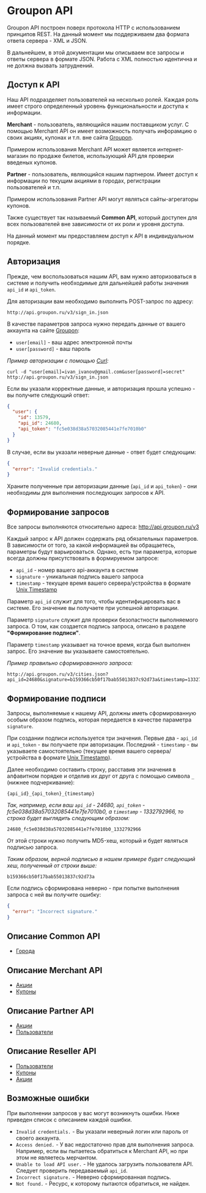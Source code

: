 Groupon API
===========

Groupon API построен поверх протокола HTTP с использованием принципов REST. На данный момент мы поддерживаем два формата ответа сервера - XML и JSON.

В дальнейшем, в этой документации мы описываем все запросы и ответы сервера в формате JSON. Работа с XML полностью идентична и не должна вызвать затруднений.


Доступ к API
------------

Наш API подразделяет пользователей на несколько ролей. Каждая роль имеет строго определенный уровень функциональности и доступа к информации.

**Merchant** - пользователь, являющийся нашим поставщиком услуг. С помощью Merchant API он имеет возможность получать инфорамцию о своих акциях, купонах и т.п. вне сайта [Groupon](http://groupon.ru).

Примером использования Merchant API может является интернет-магазин по продаже билетов, использующий API для проверки введеных купонов.

**Partner** - пользователь, являющийся нашим партнером. Имеет доступ к информации по текущим акциями в городах, регистрации пользователей и т.п.

Примером использования Partner API могут являться сайты-агрегаторы купонов.

Также существует так называемый **Common API**, который доступен для всех пользователей вне зависимости от их роли и уровня доступа.

На данный момент мы предоставляем доступ к API в индивидуальном порядке.


Авторизация
-----------

Прежде, чем воспользоваться нашим API, вам нужно авторизоваться в системе и получить необходимые для дальнейшей работы значения ``api_id`` и ``api_token``.

Для авторизации вам необходимо выполнить POST-запрос по адресу:

    http://api.groupon.ru/v3/sign_in.json

В качестве параметров запроса нужно передать данные от вашего аккаунта на сайте [Groupon](http://groupon.ru):

- ``user[email]`` - ваш адрес электронной почты
- ``user[password]`` - ваш пароль

*Пример авторизации с помощью [Curl](http://ru.wikipedia.org/wiki/CURL):*

```shell
curl -d "user[email]=ivan_ivanov@gmail.com&user[password]=secret" http://api.groupon.ru/v3/sign_in.json
```

Если вы указали корректные данные, и авторизация прошла успешно - вы получите следующий ответ:

```json
{
  "user": {
    "id": 13579,
    "api_id": 24680,
    "api_token": "fc5e038d38a57032085441e7fe7010b0"
  }
}
```

В случае, если вы указали неверные данные - ответ будет следующим:

```json
{
  "error": "Invalid credentials."
}
```

Храните полученные при авторизации данные (``api_id`` и ``api_token``) - они необходимы для выполнения последующих запросов к API.


Формирование запросов
---------------------

Все запросы выполняются относительно адреса: http://api.groupon.ru/v3

Каждый запрос к API должен содержать ряд обязательных параметров. В зависимости от того, за какой информацией вы обращаетесь, параметры будут варьироваться. Однако, есть три параметра, которые всегда должны присутствовать в формируемом запросе:

- ``api_id`` - номер вашего api-аккаунта в системе
- ``signature`` - уникальная подпись вашего запроса
- ``timestamp`` - текущее время вашего сервера/устройства в формате [Unix Timestamp](http://ru.wikipedia.org/wiki/UNIX-%D0%B2%D1%80%D0%B5%D0%BC%D1%8F)

Параметр ``api_id`` служит для того, чтобы идентифицировать вас в системе. Его значение вы получаете при успешной авторизации.

Параметр ``signature`` служит для проверки безопастности выполняемого запроса. О том, как создается подпись запроса, описано в разделе **"Формирование подписи"**.

Параметр ``timestamp`` указывает на точное время, когда был выполнен запрос. Его значение вы указываете самостоятельно.

*Пример правильно сформированного запроса:*

    http://api.groupon.ru/v3/cities.json?api_id=24680&signature=b159366cb50f17bab55013837c92d73a&timestamp=1332792966


Формирование подписи
--------------------

Запросы, выполняемые к нашему API, должны иметь сформированную особым образом подпись, которая передается в качестве параметра ``signature``.

При создании подписи используется три значения. Первые два - ``api_id`` и ``api_token`` - вы получаете при авторизации. Последний - ``timestamp`` - вы указываете самостоятельно (текущее время вашего сервера/устройства в формате [Unix Timestamp](http://ru.wikipedia.org/wiki/UNIX-%D0%B2%D1%80%D0%B5%D0%BC%D1%8F)).

Далее необходимо составить строку, расставив эти значения в алфавитном порядке и отделив их друг от друга с помощью символа ``_`` (нижнее подчеркивание):

    {api_id}_{api_token}_{timestamp}

*Так, например, если ваш ``api_id`` - 24680, ``api_token`` - fc5e038d38a57032085441e7fe7010b0, а ``timestamp`` - 1332792966, то строка будет выглядить следующим образом:*

    24680_fc5e038d38a57032085441e7fe7010b0_1332792966

От этой строки нужно получить MD5-хеш, который и будет являться подписью запроса.

*Таким образом, верной подписью в нашем примере будет следующий хеш, полученный от строки выше:*

    b159366cb50f17bab55013837c92d73a

Если подпись сформирована неверно - при попытке выполнения запроса с ней вы получите ошибку:

```json
{
  "error": "Incorrect signature."
}
```

Описание Common API
--------------------

- [Города](https://github.com/atipugin/groupon-api/blob/master/common/cities.md)


Описание Merchant API
--------------------

- [Акции](https://github.com/atipugin/groupon-api/blob/master/merchants/offers.md)
- [Купоны](https://github.com/atipugin/groupon-api/blob/master/merchants/coupons.md)


Описание Partner API
--------------------

- [Акции](https://github.com/atipugin/groupon-api/blob/master/partners/offers.md)
- [Пользователи](https://github.com/atipugin/groupon-api/blob/master/partners/users.md)


Описание Reseller API
---------------------

- [Пользователи](https://github.com/atipugin/groupon-api/blob/master/resellers/users.md)
- [Купоны](https://github.com/atipugin/groupon-api/blob/master/resellers/coupons.md)
- [Акции](https://github.com/atipugin/groupon-api/blob/master/resellers/offers.md)


Возможные ошибки
----------------

При выполнении запросов у вас могут возникнуть ошибки. Ниже приведен список с описанием каждой ошибки.

- ``Invalid credentials.`` - Вы указали неверный логин или пароль от своего аккаунта.
- ``Access denied.`` - У вас недостаточно прав для выполнения запроса. Например, если вы пытаетесь обратиться к Merchant API, но при этом не являетесь мерчантом.
- ``Unable to load API user.`` - Не удалось загрузить пользователя API. Следует проверить передаваемый ``api_id``.
- ``Incorrect signature.`` - Неверно сформированная подпись.
- ``Not found.`` - Ресурс, к которому пытаются обратиться, не найден.
